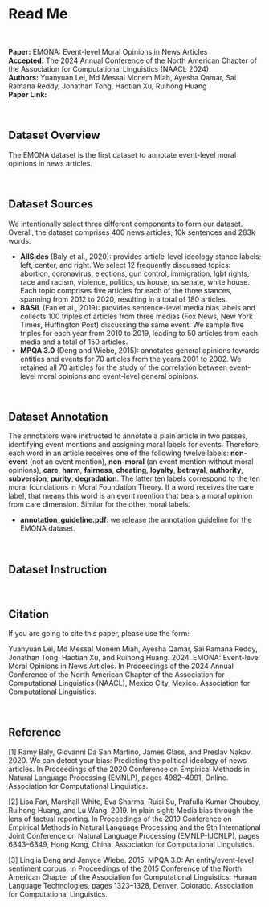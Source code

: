 # Read Me

<br/>

**Paper:** EMONA: Event-level Moral Opinions in News Articles<br/>
**Accepted:** The 2024 Annual Conference of the North American Chapter of the Association for Computational Linguistics (NAACL 2024)<br/>
**Authors:** Yuanyuan Lei, Md Messal Monem Miah, Ayesha Qamar, Sai Ramana Reddy, Jonathan Tong, Haotian Xu, Ruihong Huang<br/>
**Paper Link:** 

<br/>

## Dataset Overview

The EMONA dataset is the first dataset to annotate event-level moral opinions in news articles.

<br/>

## Dataset Sources

We intentionally select three different components to form our dataset. Overall, the dataset comprises 400 news articles, 10k sentences and 283k words.

* **AllSides** (Baly et al., 2020): provides article-level ideology stance labels: left, center, and right. We select 12 frequently discussed topics: abortion, coronavirus, elections, gun control, immigration, lgbt rights, race and racism, violence, politics, us house, us senate, white house. Each topic comprises five articles for each of the three stances, spanning from 2012 to 2020, resulting in a total of 180 articles.<br/>
* **BASIL** (Fan et al., 2019): provides sentence-level media bias labels and collects 100 triples of articles from three medias (Fox News, New York Times, Huffington Post) discussing the same event. We sample five triples for each year from 2010 to 2019, leading to 50 articles from each media and a total of 150 articles.<br/>
* **MPQA 3.0** (Deng and Wiebe, 2015): annotates general opinions towards entities and events for 70 articles from the years 2001 to 2002. We retained all 70 articles for the study of the correlation between event-level moral opinions and event-level general opinions.<br/>

<br/>

## Dataset Annotation

The annotators were instructed to annotate a plain article in two passes, identifying event mentions and assigning moral labels for events. Therefore, each word in an article receives one of the following twelve labels: **non-event** (not an event mention), **non-moral** (an event mention without moral opinions), **care**, **harm**, **fairness**, **cheating**, **loyalty**, **betrayal**, **authority**, **subversion**, **purity**, **degradation**. The latter ten labels correspond to the ten moral foundations in Moral Foundation Theory. If a word receives the care label, that means this word is an event mention that bears a moral opinion from care dimension. Similar for the other moral labels.

* **annotation_guideline.pdf**: we release the annotation guideline for the EMONA dataset.


<br/>

## Dataset Instruction


<br/>

## Citation

If you are going to cite this paper, please use the form:

Yuanyuan Lei, Md Messal Monem Miah, Ayesha Qamar, Sai Ramana Reddy, Jonathan Tong, Haotian Xu, and Ruihong Huang. 2024. EMONA: Event-level Moral Opinions in News Articles. In Proceedings of the 2024 Annual Conference of the North American Chapter of the Association for Computational Linguistics (NAACL), Mexico City, Mexico. Association for Computational Linguistics.


<br/>

## Reference

[1] Ramy Baly, Giovanni Da San Martino, James Glass, and Preslav Nakov. 2020. We can detect your bias: Predicting the political ideology of news articles. In Proceedings of the 2020 Conference on Empirical Methods in Natural Language Processing (EMNLP), pages 4982–4991, Online. Association for Computational Linguistics.<br/>

[2] Lisa Fan, Marshall White, Eva Sharma, Ruisi Su, Prafulla Kumar Choubey, Ruihong Huang, and Lu Wang. 2019. In plain sight: Media bias through the lens of factual reporting. In Proceedings of the 2019 Conference on Empirical Methods in Natural Language Processing and the 9th International Joint Conference on Natural Language Processing (EMNLP-IJCNLP), pages 6343–6349, Hong Kong, China. Association for Computational Linguistics.<br/>

[3] Lingjia Deng and Janyce Wiebe. 2015. MPQA 3.0: An entity/event-level sentiment corpus. In Proceedings of the 2015 Conference of the North American Chapter of the Association for Computational Linguistics: Human Language Technologies, pages 1323–1328, Denver, Colorado. Association for Computational Linguistics.<br/>
















